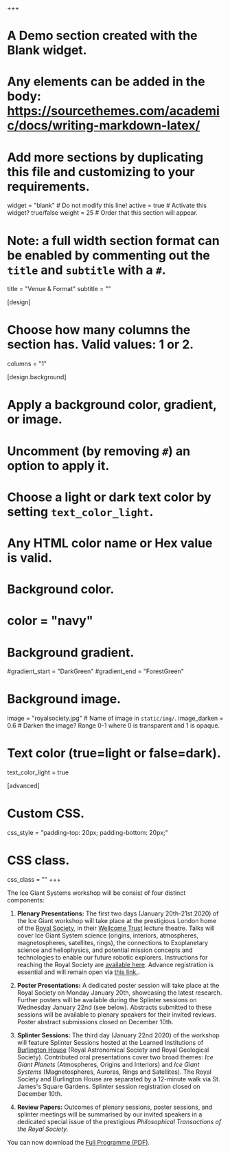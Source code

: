 +++
# A Demo section created with the Blank widget.
# Any elements can be added in the body: https://sourcethemes.com/academic/docs/writing-markdown-latex/
# Add more sections by duplicating this file and customizing to your requirements.

widget = "blank"  # Do not modify this line!
active = true  # Activate this widget? true/false
weight = 25  # Order that this section will appear.

# Note: a full width section format can be enabled by commenting out the `title` and `subtitle` with a `#`.
title = "Venue & Format"
subtitle = ""

[design]
  # Choose how many columns the section has. Valid values: 1 or 2.
  columns = "1"

[design.background]
  # Apply a background color, gradient, or image.
  #   Uncomment (by removing `#`) an option to apply it.
  #   Choose a light or dark text color by setting `text_color_light`.
  #   Any HTML color name or Hex value is valid.

  # Background color.
  # color = "navy"

  # Background gradient.
  #gradient_start = "DarkGreen"
  #gradient_end = "ForestGreen"

  # Background image.
  image = "royalsociety.jpg"  # Name of image in `static/img/`.
  image_darken = 0.6  # Darken the image? Range 0-1 where 0 is transparent and 1 is opaque.

  # Text color (true=light or false=dark).
  text_color_light = true

[advanced]
 # Custom CSS.
 css_style = "padding-top: 20px; padding-bottom: 20px;"

 # CSS class.
 css_class = ""
+++

The Ice Giant Systems workshop will be consist of four distinct components:

1. **Plenary Presentations:** The first two days (January 20th-21st 2020) of the Ice Giant workshop will take place at the prestigious London home of the [Royal Society](https://royalsociety.org/), in their [Wellcome Trust](https://royalsociety.org/venue-hire-central-london/wellcome-lecture/) lecture theatre. Talks will cover Ice Giant System science (origins, interiors, atmospheres, magnetospheres, satellites, rings), the connections to Exoplanetary science and heliophysics, and potential mission concepts and technologies to enable our future robotic explorers.  Instructions for reaching the Royal Society are [available here](https://royalsociety.org/about-us/contact-us/carlton-house-terrace-london/).  Advance registration is essential and will remain open via [this link.](https://royalsociety.org/science-events-and-lectures/2020/01/ice-giants/).

2. **Poster Presentations:** A dedicated poster session will take place at the Royal Society on Monday January 20th, showcasing the latest research.  Further posters will be available during the Splinter sessions on Wednesday January 22nd (see below). Abstracts submitted to these sessions will be available to plenary speakers for their invited reviews.  Poster abstract submissions closed on December 10th.

3. **Splinter Sessions:** The third day (January 22nd 2020) of the workshop will feature Splinter Sessions hosted at the Learned Institutions of [Burlington House](http://burlingtonhouse.org/) (Royal Astronomical Society and Royal Geological Society).  Contributed oral presentations cover two broad themes: *Ice Giant Planets* (Atmospheres, Origins and Interiors) and *Ice Giant Systems* (Magnetospheres, Auroras, Rings and Satellites).  The Royal Society and Burlington House are separated by a 12-minute walk via St. James's Square Gardens.  Splinter session registration closed on December 10th.

4. **Review Papers:** Outcomes of plenary sessions, poster sessions, and splinter meetings will be summarised by our invited speakers in a dedicated special issue of the prestigious *Philosophical Transactions of the Royal Society.*

You can now download the [Full Programme (PDF)](https://github.com/ice-giants/papers/raw/master/IG2020_ProgrammeBook.pdf).
